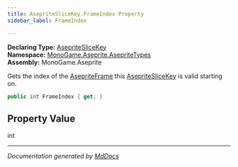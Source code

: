 ```yaml
---
title: AsepriteSliceKey.FrameIndex Property
sidebar_label: FrameIndex

---
```


**Declaring Type:** [AsepriteSliceKey](../)  
**Namespace:** [MonoGame.Aseprite.AsepriteTypes](../../)  
**Assembly:** MonoGame.Aseprite

Gets the index of the [AsepriteFrame](../../AsepriteFrame/) this [AsepriteSliceKey](../) is valid starting on.

```csharp
public int FrameIndex { get; }
```

## Property Value

int

___

*Documentation generated by [MdDocs](https://github.com/ap0llo/mddocs)*
